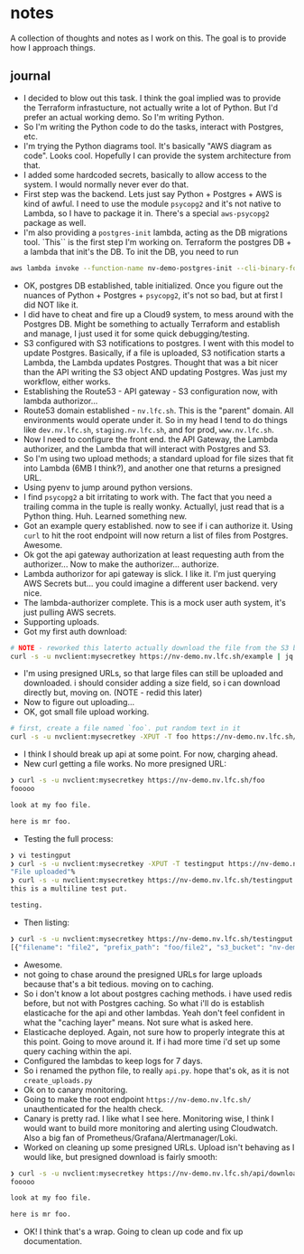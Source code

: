 # notes

A collection of thoughts and notes as I work on this. The goal is to provide how I approach things.

## journal

- I decided to blow out this task. I think the goal implied was to provide the Terraform infrastucture, not actually write a lot of Python. But I'd prefer an actual working demo. So I'm writing Python.
- So I'm writing the Python code to do the tasks, interact with Postgres, etc.
- I'm trying the Python diagrams tool. It's basically "AWS diagram as code". Looks cool. Hopefully I can provide the system architecture from that.
- I added some hardcoded secrets, basically to allow access to the system. I would normally never ever do that.
- First step was the backend. Lets just say Python + Postgres + AWS is kind of awful. I need to use the module `psycopg2` and it's not native to Lambda, so I have to package it in.  There's a special `aws-psycopg2` package as well.
- I'm also providing a `postgres-init` lambda, acting as the DB migrations tool. `This`` is the first step I'm working on. Terraform the postgres DB + a lambda that init's the DB. To init the DB, you need to run

```bash
aws lambda invoke --function-name nv-demo-postgres-init --cli-binary-format raw-in-base64-out --payload '{"name": "init"}' /dev/stdout
```

- OK, postgres DB established, table initialized. Once you figure out the nuances of Python + Postgres + `psycopg2`, it's not so bad, but at first I did NOT like it.
- I did have to cheat and fire up a Cloud9 system, to mess around with the Postgres DB. Might be something to actually Terraform and establish and manage, I just used it for some quick debugging/testing.
- S3 configured with S3 notifications to postgres. I went with this model to update Postgres. Basically, if a file is uploaded, S3 notification starts a Lambda, the Lambda updates Postgres. Thought that was a bit nicer than the API writing the S3 object AND updating Postgres. Was just my workflow, either works.
- Establishing the Route53 - API gateway - S3 configuration now, with lambda authorizor...
- Route53 domain established - `nv.lfc.sh`. This is the "parent" domain. All environments would operate under it. So in my head I tend to do things like `dev.nv.lfc.sh`, `staging.nv.lfc.sh`, and for prod, `www.nv.lfc.sh`.
- Now I need to configure the front end. the API Gateway, the Lambda authorizer, and the Lambda that will interact with Postgres and S3.
- So I'm using two upload methods; a standard upload for file sizes that fit into Lambda (6MB I think?), and another one that returns a presigned URL.
- Using pyenv to jump around python versions.
- I find `psycopg2` a bit irritating to work with. The fact that you need a trailing comma in the tuple is really wonky. Actuallyl, just read that is a Python thing. Huh. Learned something new.
- Got an example query established. now to see if i can authorize it. Using `curl` to hit the root endpoint will now return a list of files from Postgres. Awesome.
- Ok got the api gateway authorization at least requesting auth from the authorizer... Now to make the authorizer... authorize.
- Lambda authorizor for api gateway is slick. I like it.  I'm just querying AWS Secrets but... you could imagine a different user backend. very nice.
- The lambda-authorizer complete. This is a mock user auth system, it's just pulling AWS secrets. 
- Supporting uploads.
- Got my first auth download:

```bash
# NOTE - reworked this laterto actually download the file from the S3 bucket. Works for small files.
curl -s -u nvclient:mysecretkey https://nv-demo.nv.lfc.sh/example | jq -r '.url' | xargs curl
```

- I'm using presigned URLs, so that large files can still be uploaded and downloaded. i should consider adding a size field, so i can download directly but, moving on. (NOTE - redid this later)
- Now to figure out uploading...
- OK, got small file upload working.

```bash
# first, create a file named `foo`. put random text in it
curl -s -u nvclient:mysecretkey -XPUT -T foo https://nv-demo.nv.lfc.sh/api/upload/foo
```

- I think I should break up api at some point. For now, charging ahead.
- New curl getting a file works. No more presigned URL:

```bash
❯ curl -s -u nvclient:mysecretkey https://nv-demo.nv.lfc.sh/foo
fooooo

look at my foo file.

here is mr foo.
```

- Testing the full process:

```bash
❯ vi testingput
❯ curl -s -u nvclient:mysecretkey -XPUT -T testingput https://nv-demo.nv.lfc.sh/api/upload/testingput
"File uploaded"%                                                                                              
❯ curl -s -u nvclient:mysecretkey https://nv-demo.nv.lfc.sh/testingput
this is a multiline test put.

testing.
```

- Then listing:

```bash
❯ curl -s -u nvclient:mysecretkey https://nv-demo.nv.lfc.sh/testingput
[{"filename": "file2", "prefix_path": "foo/file2", "s3_bucket": "nv-demo-storage", "url": "https://nv-demo.nv.lfc.sh/file2", "date_added": "2022-05-01T12:11:48.443Z"}, {"filename": "example", "prefix_path": "example", "s3_bucket": "nv-demo-storage", "url": "https://nv-demo.nv.lfc.sh/example", "date_added": "2022-05-01T13:32:11.526Z"}, {"filename": "foo", "prefix_path": "foo", "s3_bucket": "nv-demo-storage", "url": "https://nv-demo.nv.lfc.sh/foo", "date_added": "2022-05-01T19:51:38.987Z"}, {"filename": "testingput", "prefix_path": "testingput", "s3_bucket": "nv-demo-storage", "url": "https://nv-demo.nv.lfc.sh/testingput", "date_added": "2022-05-01T20:27:50.953Z"}]
```

- Awesome.
- not going to chase around the presigned URLs for large uploads because that's a bit tedious. moving on to caching.
- So i don't know a lot about postgres caching methods. i have used redis before, but not with Postgres caching. So what i'll do is establish elasticache for the api and other lambdas. Yeah don't feel confident in what the "caching layer" means. Not sure what is asked here.
- Elasticache deployed. Again, not sure how to properly integrate this at this point. Going to move around it. If i had more time i'd set up some query caching within the api.
- Configured the lambdas to keep logs for 7 days.
- So i renamed the python file, to really `api.py`. hope that's ok, as it is not `create_uploads.py`
- Ok on to canary monitoring.
- Going to make the root endpoint `https://nv-demo.nv.lfc.sh/` unauthenticated for the health check.
- Canary is pretty rad. I like what I see here. Monitoring wise, I think I would want to build more monitoring and alerting using Cloudwatch. Also a big fan of Prometheus/Grafana/Alertmanager/Loki.
- Worked on cleaning up some presigned URLs. Upload isn't behaving as I would like, but presigned download is fairly smooth:

```bash
❯ curl -s -u nvclient:mysecretkey https://nv-demo.nv.lfc.sh/api/download_presigned/foo | jq -r '.url' | xargs curl
fooooo

look at my foo file.

here is mr foo.
```

- OK! I think that's a wrap. Going to clean up code and fix up documentation.
